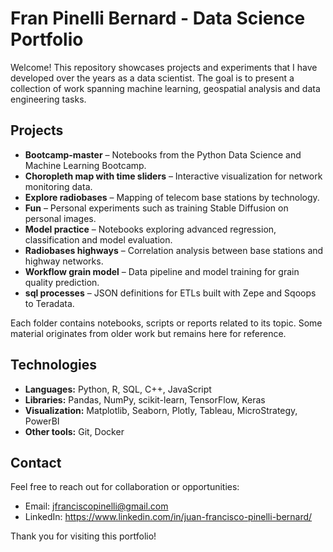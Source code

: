 # Fran Pinelli Bernard - Data Science Portfolio

Welcome! This repository showcases projects and experiments that I have developed over the years as a data scientist. The goal is to present a collection of work spanning machine learning, geospatial analysis and data engineering tasks.

## Projects
- **Bootcamp-master** – Notebooks from the Python Data Science and Machine Learning Bootcamp.
- **Choropleth map with time sliders** – Interactive visualization for network monitoring data.
- **Explore radiobases** – Mapping of telecom base stations by technology.
- **Fun** – Personal experiments such as training Stable Diffusion on personal images.
- **Model practice** – Notebooks exploring advanced regression, classification and model evaluation.
- **Radiobases highways** – Correlation analysis between base stations and highway networks.
- **Workflow grain model** – Data pipeline and model training for grain quality prediction.
- **sql processes** – JSON definitions for ETLs built with Zepe and Sqoops to Teradata.

Each folder contains notebooks, scripts or reports related to its topic. Some material originates from older work but remains here for reference.

## Technologies
- **Languages:** Python, R, SQL, C++, JavaScript
- **Libraries:** Pandas, NumPy, scikit-learn, TensorFlow, Keras
- **Visualization:** Matplotlib, Seaborn, Plotly, Tableau, MicroStrategy, PowerBI
- **Other tools:** Git, Docker

## Contact
Feel free to reach out for collaboration or opportunities:
- Email: [jfranciscopinelli@gmail.com](mailto:jfranciscopinelli@gmail.com)
- LinkedIn: <https://www.linkedin.com/in/juan-francisco-pinelli-bernard/>

Thank you for visiting this portfolio!

